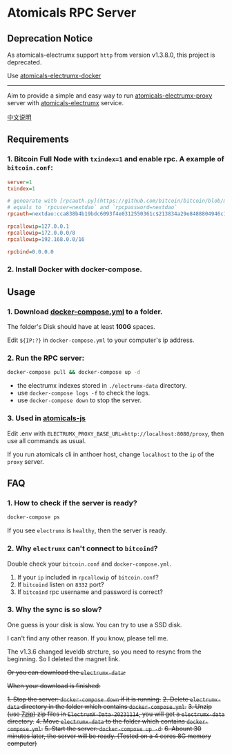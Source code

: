# Atomicals RPC Server

## Deprecation Notice

As atomicals-electrumx support `http` from version v1.3.8.0, this project is deprecated.

Use [atomicals-electrumx-docker](https://github.com/Next-DAO/atomicals-electrumx-docker)

-----------------

Aim to provide a simple and easy way to run [atomicals-electrumx-proxy](https://github.com/atomicals/electrumx-proxy) server with [atomicals-electrumx](https://github.com/atomicals/atomicals-electrumx) service.

[中文说明](https://github.com/Next-DAO/atomicals-electrumx-proxy-docker/blob/main/README.zh-CN.md)

## Requirements

### 1. Bitcoin Full Node with `txindex=1` and enable rpc. A example of `bitcoin.conf`:

```ini
server=1
txindex=1

# genearate with [rpcauth.py](https://github.com/bitcoin/bitcoin/blob/master/share/rpcauth/rpcauth.py)
# equals to `rpcuser=nextdao` and `rpcpassword=nextdao`
rpcauth=nextdao:cca838b4b19bdc6093f4e0312550361c$213834a29e8488804946c196781059a7ee0ac2b48dbf896b4c6852060d9d83dd

rpcallowip=127.0.0.1
rpcallowip=172.0.0.0/8
rpcallowip=192.168.0.0/16

rpcbind=0.0.0.0
```

### 2. Install Docker with docker-compose.

## Usage

### 1. Download [docker-compose.yml](https://github.com/Next-DAO/atomicals-electrumx-proxy-docker/raw/main/docker-compose.yml) to a folder.

The folder's Disk should have at least **100G** spaces.

Edit `${IP:?}` in `docker-compose.yml` to your computer's ip address.

### 2. Run the RPC server:

```bash
docker-compose pull && docker-compose up -d
```

- the electrumx indexes stored in `./electrumx-data` directory.
- use `docker-compose logs -f` to check the logs.
- use `docker-compose down` to stop the server.

### 3. Used in [atomicals-js](https://github.com/atomicals/atomicals-js)

Edit .env with `ELECTRUMX_PROXY_BASE_URL=http://localhost:8080/proxy`, then use all commands as usual.

If you run atomicals cli in anthoer host, change `localhost` to the `ip` of the `proxy` server.

## FAQ

### 1. How to check if the server is ready?

```bash
docker-compose ps
```

If you see `electrumx` is `healthy`, then the server is ready.

### 2. Why `electrumx` can't connect to `bitcoind`?

Double check your `bitcoin.conf` and `docker-compose.yml`.

1. If your `ip` included in `rpcallowip` of `bitcoin.conf`?
2. If `bitcoind` listen on `8332` port?
3. If `bitcoind` rpc username and password is correct?

### 3. Why the sync is so slow?

One guess is your disk is slow. You can try to use a SSD disk.

I can't find any other reason. If you know, please tell me.

The v1.3.6 changed leveldb strcture, so you need to resync from the beginning. So I deleted the magnet link.

~~Or you can download the `electrumx-data`:~~

~~When your download is finished:~~

~~1. Stop the server: `docker-compose down` if it is running.~~
~~2. Delete `electrumx-data` directory in the folder which contains `docker-compose.yml`.~~
~~3. Unzip (use [7zip](https://www.7-zip.org/)) zip files in `ElectrumX-Data-20231114`, you will get a `electrumx-data` directory.~~
~~4. Move `electrumx-data` to the folder which contains `docker-compose.yml`.~~
~~5. Start the server: `docker-compose up -d`.~~
~~6. Abount 30 minutes later, the server will be ready. (Tested on a 4 cores 8G memory computer)~~
